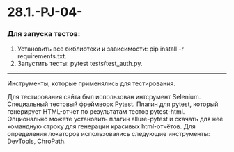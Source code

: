 # 28.1.-PJ-04-
### Для запуска тестов:

1. Установить все библиотеки и зависимости: pip install -r requirements.txt.
2. Запустить тесты: pytest tests/test_auth.py.
____

Инструменты, которые применялись для тестирования.

Для тестирования сайта был использован интсрумент Selenium.
Специальный тестовый фреймворк Pytest.
Плагин для pytest, который генерирует HTML-отчет по результатам тестов pytest-html.
Опционально можете установить плагин allure-pytest и скачать для неё командную строку для генерации красивых html-отчётов.
Для определения локаторов использовались следующие инструменты: DevTools, ChroPath.
